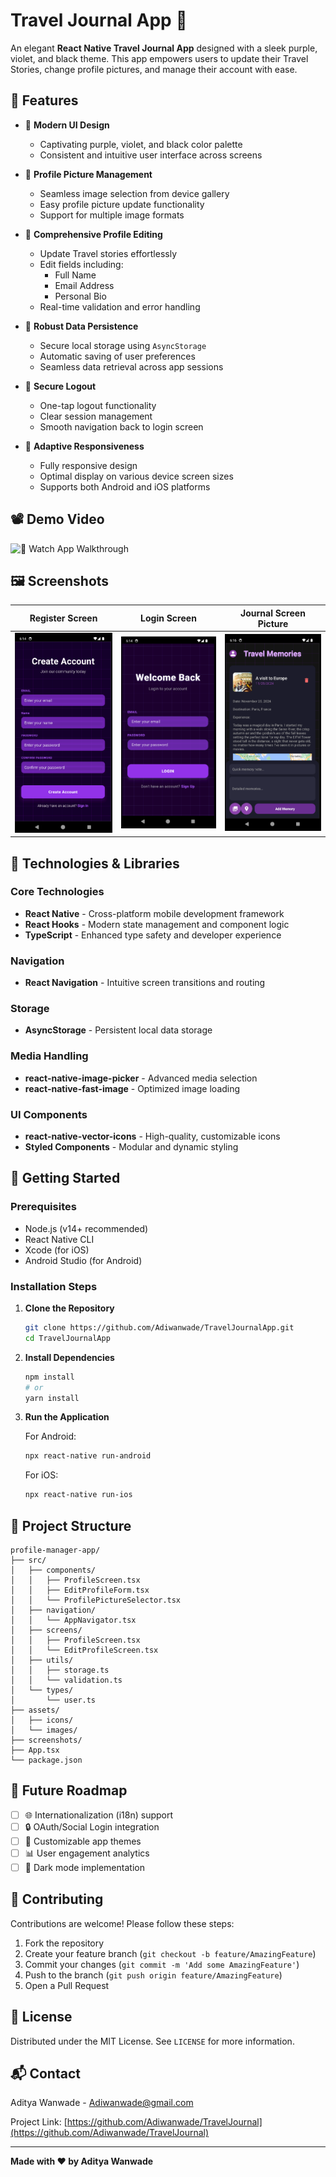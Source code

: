 # Travel Journal App 🚀

An elegant **React Native Travel Journal App** designed with a sleek purple, violet, and black theme. This app empowers users to update their Travel Stories, change profile pictures, and manage their account with ease.

## 🌟 Features

* 🎨 **Modern UI Design**
  - Captivating purple, violet, and black color palette
  - Consistent and intuitive user interface across screens

* 📸 **Profile Picture Management**
  - Seamless image selection from device gallery
  - Easy profile picture update functionality
  - Support for multiple image formats

* 📝 **Comprehensive Profile Editing**
  - Update Travel stories effortlessly
  - Edit fields including:
    - Full Name
    - Email Address
    - Personal Bio
  - Real-time validation and error handling

* 💾 **Robust Data Persistence**
  - Secure local storage using `AsyncStorage`
  - Automatic saving of user preferences
  - Seamless data retrieval across app sessions

* 🚪 **Secure Logout**
  - One-tap logout functionality
  - Clear session management
  - Smooth navigation back to login screen

* 📱 **Adaptive Responsiveness**
  - Fully responsive design
  - Optimal display on various device screen sizes
  - Supports both Android and iOS platforms

## 📽️ Demo Video

![🎥 Watch App Walkthrough](./screenshots%20and%20videos/Android%20Emulator%20-%20Pixel_3a_API_34_extension_level_7_x86_64_5554%202024-11-28%2018-05-47%20(2).gif)

## 🖼️ Screenshots

| Register Screen |Login Screen | Journal Screen Picture |
|---------------|---------------------|------------------------|
| ![Register Screen](./screenshots%20and%20videos/Screenshot%202024-11-28%20181516.png) | ![Login Screen ](./screenshots%20and%20videos/image.png) | ![Journal Screen Picture](./screenshots%20and%20videos/Screenshot%202024-11-28%20181651.png) |

## 🔧 Technologies & Libraries

### Core Technologies
* **React Native** - Cross-platform mobile development framework
* **React Hooks** - Modern state management and component logic
* **TypeScript** - Enhanced type safety and developer experience

### Navigation
* **React Navigation** - Intuitive screen transitions and routing

### Storage
* **AsyncStorage** - Persistent local data storage


### Media Handling
* **react-native-image-picker** - Advanced media selection
* **react-native-fast-image** - Optimized image loading

### UI Components
* **react-native-vector-icons** - High-quality, customizable icons
* **Styled Components** - Modular and dynamic styling

## 🚀 Getting Started

### Prerequisites
- Node.js (v14+ recommended)
- React Native CLI
- Xcode (for iOS)
- Android Studio (for Android)

### Installation Steps

1. **Clone the Repository**
   ```bash
   git clone https://github.com/Adiwanwade/TravelJournalApp.git
   cd TravelJournalApp
   ```

2. **Install Dependencies**
   ```bash
   npm install
   # or
   yarn install
   ```

3. **Run the Application**

   For Android:
   ```bash
   npx react-native run-android
   ```

   For iOS:
   ```bash
   npx react-native run-ios
   ```

## 🌈 Project Structure

```
profile-manager-app/
├── src/
│   ├── components/
│   │   ├── ProfileScreen.tsx
│   │   ├── EditProfileForm.tsx
│   │   └── ProfilePictureSelector.tsx
│   ├── navigation/
│   │   └── AppNavigator.tsx
│   ├── screens/
│   │   ├── ProfileScreen.tsx
│   │   └── EditProfileScreen.tsx
│   ├── utils/
│   │   ├── storage.ts
│   │   └── validation.ts
│   └── types/
│       └── user.ts
├── assets/
│   ├── icons/
│   └── images/
├── screenshots/
├── App.tsx
└── package.json
```

## 🌟 Future Roadmap

- [ ] 🌐 Internationalization (i18n) support
- [ ] 🔒 OAuth/Social Login integration
- [ ] 🌈 Customizable app themes
- [ ] 📊 User engagement analytics
- [ ] 🌙 Dark mode implementation

## 🤝 Contributing

Contributions are welcome! Please follow these steps:

1. Fork the repository
2. Create your feature branch (`git checkout -b feature/AmazingFeature`)
3. Commit your changes (`git commit -m 'Add some AmazingFeature'`)
4. Push to the branch (`git push origin feature/AmazingFeature`)
5. Open a Pull Request

## 📝 License

Distributed under the MIT License. See `LICENSE` for more information.

## 📬 Contact

Aditya Wanwade - [Adiwanwade@gmail.com](mailto:your.email@example.com)

Project Link: [https://github.com/Adiwanwade/TravelJournal](https://github.com/Adiwanwade/TravelJournal)

---

**Made with ❤️ by Aditya Wanwade**